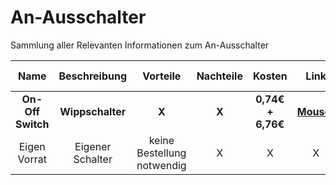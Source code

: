 # An-Ausschalter
Sammlung aller Relevanten Informationen zum An-Ausschalter

| Name | Beschreibung | Vorteile | Nachteile | Kosten | Link | weitere Infos |
| :--: | :----------: | :------: | :-------: | :----: | :--: | :-----------: |
| **On-Off Switch** | **Wippschalter** | **X** | **X** | **0,74€ + 6,76€** | **[Mouser](https://www.mouser.de/ProductDetail/E-Switch/RA1113112R?qs=QtyuwXswaQh2BdIH9uXjxQ%3D%3D&mgh=1)** | **- Mosfett notwendig [Mouser](https://www.mouser.de/ProductDetail/Infineon-Technologies/IPP110N20N3-G?qs=nTClRYuuQBpD3R4g85pVvA%3D%3D)**
| Eigen Vorrat | Eigener Schalter | keine Bestellung notwendig | X | X | X | X |